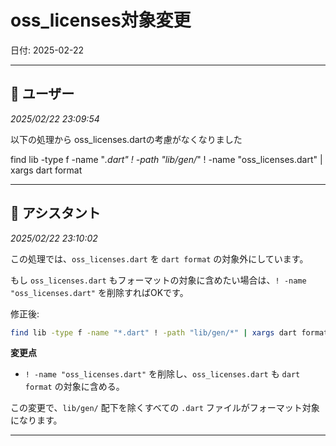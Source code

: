 # oss_licenses対象変更

日付: 2025-02-22

---

## 👤 ユーザー
*2025/02/22 23:09:54*

以下の処理から oss_licenses.dartの考慮がなくなりました

find lib -type f -name "*.dart" ! -path "lib/gen/*" ! -name "oss_licenses.dart" | xargs dart format

---

## 🤖 アシスタント
*2025/02/22 23:10:02*

この処理では、`oss_licenses.dart` を `dart format` の対象外にしています。

もし `oss_licenses.dart` もフォーマットの対象に含めたい場合は、`! -name "oss_licenses.dart"` を削除すればOKです。

修正後:
```sh
find lib -type f -name "*.dart" ! -path "lib/gen/*" | xargs dart format
```

**変更点**
- `! -name "oss_licenses.dart"` を削除し、`oss_licenses.dart` も `dart format` の対象に含める。

この変更で、`lib/gen/` 配下を除くすべての `.dart` ファイルがフォーマット対象になります。

---
